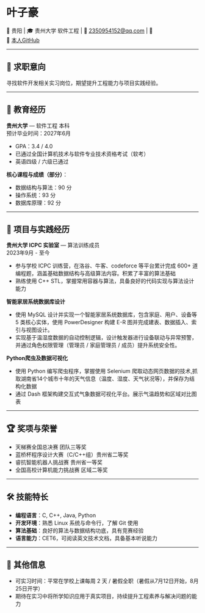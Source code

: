 # 叶子豪  
📍 贵阳 | 🎓 贵州大学 软件工程 | 📧 2350954152@qq.com | 
📱  
🔗 [本人GitHub](https://github.com/xiaoyejinjier) 

---

## 🎯 求职意向
寻找软件开发相关实习岗位，期望提升工程能力与项目实践经验。

---

## 🏫 教育经历
**贵州大学** — 软件工程 本科  
预计毕业时间：2027年6月  
- GPA：3.4 / 4.0  
- 已通过全国计算机技术与软件专业技术资格考试（软考）  
- 英语四级 / 六级已通过  

**核心课程与成绩（部分）**：
- 数据结构与算法：90 分  
- 操作系统：93 分  
- 数据库原理：92 分  

---

## 💼 项目与实践经历
**贵州大学 ICPC 实验室** — 算法训练成员  
2023年9月 - 至今  
- 参与学校 ICPC 训练营，在洛谷、牛客、codeforce 等平台累计完成 600+ 道编程题，涵盖基础数据结构与高级算法内容。积累了丰富的算法基础  
- 熟练使用 C++ STL，掌握常用容器与算法，具备良好的代码实现与算法设计能力

**智能家居系统数据库设计**
- 使用 MySQL 设计并实现一个智能家居系统数据库，包含家庭、用户、设备等 5 类核心实体，使用 PowerDesigner 构建 E-R 图并完成建表、数据插入、索引与视图设计。
- 实现基于温湿度数据的自动控制逻辑，设计触发器进行设备联动与异常预警，并通过角色权限管理（管理员 / 家庭管理员 / 成员）提升系统安全性。

**Python爬虫及数据可视化**
- 使用 Python 编写爬虫程序，掌握使用 Selenium 爬取动态网页数据的技术,抓取湖南省14个城市十年的天气信息（温度、湿度、天气状况等），并保存为结构化数据
- 通过 Dash 框架构建交互式气象数据可视化平台。展示气温趋势和区域对比图表
---

## 🏆 奖项与荣誉
- 天梯赛全国总决赛 团队三等奖  
- 蓝桥杯程序设计大赛（C/C++组）贵州省二等奖  
- 睿抗智能机器人挑战赛 贵州省一等奖  
- 全国高校计算机能力挑战赛 区域二等奖  

---

## 🛠 技能特长
- **编程语言**：C, C++, Java, Python  
- **开发环境**：熟悉 Linux 系统与命令行，了解 Git 使用  
- **算法基础**：良好的算法与数据结构功底，具有竞赛经验  
- **语言能力**：CET6，可阅读英文技术文档，具备基本听说能力

---

## 📄 其他信息
- 可实习时间：平常在学校上课每周 2 天 / 暑假全职（暑假从7月12日开始，8月25日开学）  
- 期待在实习中将所学知识应用于真实项目，持续提升工程素养与解决问题的能力
